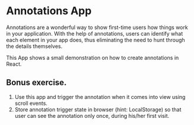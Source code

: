 # Annotations App

Annotations are a wonderful way to show first-time users how things work in your application. With the help of annotations, users can identify what each element in your app does, thus eliminating the need to hunt through the details themselves.

This App shows a small demonstration on how to create annotations in React.

## Bonus exercise.
1. Use this app and trigger the annotation when it comes into view using scroll events.
2. Store annotation trigger state in browser (hint: LocalStorage) so that user can see the annotation only once, during his/her first visit.